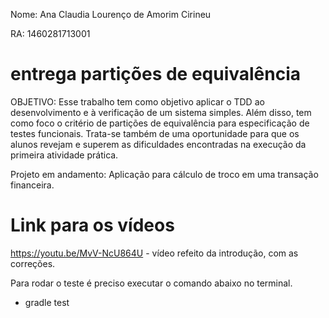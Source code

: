 <p>Nome: Ana Claudia Lourenço de Amorim Cirineu</p>
<p>RA: 1460281713001</p>

# entrega partições de equivalência
OBJETIVO:  Esse trabalho tem como objetivo aplicar o TDD ao desenvolvimento e à verificação
de um sistema simples. Além disso, tem como foco o critério de partições de equivalência para
especificação de testes funcionais. Trata-se também de uma oportunidade para que os alunos
revejam e superem as dificuldades encontradas na execução da primeira atividade prática. 

Projeto em andamento: Aplicação para cálculo de troco em uma transação financeira.

# Link para os vídeos
https://youtu.be/MvV-NcU864U - vídeo refeito da introdução, com as correções.

Para rodar o teste é preciso executar o comando abaixo no terminal.
  - gradle test
